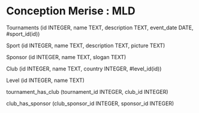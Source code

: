 # Conception Merise : MLD

Tournaments (id INTEGER, name TEXT, description TEXT, event_date DATE, #sport_id(id))

Sport (id INTEGER, name TEXT, description TEXT, picture TEXT)

Sponsor (id INTEGER, name TEXT, slogan TEXT)

Club (id INTEGER, name TEXT, country INTEGER, #level_id(id))

Level (id INTEGER, name TEXT)

<!-- Convertion : choisir, NN Tournament, 0N Club -->
tournament_has_club (tournament_id INTEGER, club_id INTEGER)

<!-- Convertion : appartient, 0N Sponsor, 0N Club -->
club_has_sponsor (club_sponsor_id INTEGER, sponsor_id INTEGER)
